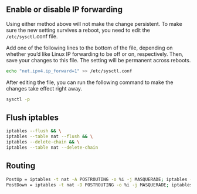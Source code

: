 
## Enable or disable IP forwarding

Using either method above will not make the change persistent. To make sure the new setting survives a reboot, you need to edit the `/etc/sysctl`.conf file.

Add one of the following lines to the bottom of the file, depending on whether you’d like Linux IP forwarding to be off or on, respectively. Then, save your changes to this file. The setting will be permanent across reboots.

```bash
echo "net.ipv4.ip_forward=1" >> /etc/sysctl.conf
```

After editing the file, you can run the following command to make the changes take effect right away.

```bash
sysctl -p
```

## Flush iptables

```bash
iptables --flush && \
iptables --table nat --flush && \
iptables --delete-chain && \
iptables --table nat --delete-chain
```


## Routing

```bash
PostUp = iptables -t nat -A POSTROUTING -o %i -j MASQUERADE; iptables -I FORWARD -p tcp --tcp-flags SYN,RST SYN -j TCPMSS --clamp-mss-to-pmtu
PostDown = iptables -t nat -D POSTROUTING -o %i -j MASQUERADE; iptables -D FORWARD -p tcp --tcp-flags SYN,RST SYN -j TCPMSS --clamp-mss-to-pmtu
```




